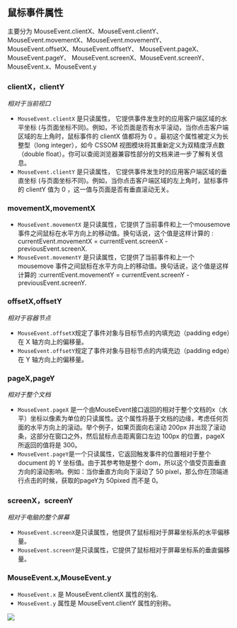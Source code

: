 ## 鼠标事件属性

主要分为
MouseEvent.clientX、MouseEvent.clientY、
MouseEvent.movementX、MouseEvent.movementY、
MouseEvent.offsetX、MouseEvent.offsetY、
MouseEvent.pageX、MouseEvent.pageY、
MouseEvent.screenX、MouseEvent.screenY、
MouseEvent.x、MouseEvent.y
### clientX，clientY
*相对于当前视口*
- `MouseEvent.clientX` 是只读属性， 它提供事件发生时的应用客户端区域的水平坐标 (与页面坐标不同)。例如，不论页面是否有水平滚动，当你点击客户端区域的左上角时，鼠标事件的 clientX 值都将为 0 。最初这个属性被定义为长整型（long integer），如今 CSSOM 视图模块将其重新定义为双精度浮点数（double float）。你可以查阅浏览器兼容性部分的文档来进一步了解有关信息。
- `MouseEvent.clientY` 是只读属性， 它提供事件发生时的应用客户端区域的垂直坐标 (与页面坐标不同)。例如，当你点击客户端区域的左上角时，鼠标事件的 clientY 值为 0 ，这一值与页面是否有垂直滚动无关。

### movementX,movementX
- `MouseEvent.movementX` 是只读属性，它提供了当前事件和上一个mousemove事件之间鼠标在水平方向上的移动值。换句话说，这个值是这样计算的 : currentEvent.movementX = currentEvent.screenX - previousEvent.screenX.
- `MouseEvent.movementY` 是只读属性，它提供了当前事件和上一个 mousemove 事件之间鼠标在水平方向上的移动值。换句话说，这个值是这样计算的 :currentEvent.movementY = currentEvent.screenY - previousEvent.screenY.
### offsetX,offsetY
*相对于容器节点*
- `MouseEvent.offsetX`规定了事件对象与目标节点的内填充边（padding edge）在 X 轴方向上的偏移量。
- `MouseEvent.offsetY`规定了事件对象与目标节点的内填充边（padding edge）在 Y 轴方向上的偏移量。
### pageX,pageY
*相对于整个文档*
- `MouseEvent.pageX` 是一个由MouseEvent接口返回的相对于整个文档的x（水平）坐标以像素为单位的只读属性。这个属性将基于文档的边缘，考虑任何页面的水平方向上的滚动。举个例子，如果页面向右滚动 200px 并出现了滚动条，这部分在窗口之外，然后鼠标点击距离窗口左边 100px 的位置，pageX 所返回的值将是 300。
- `MouseEvent.pageY`是一个只读属性，它返回触发事件的位置相对于整个 document 的 Y 坐标值。由于其参考物是整个 dom，所以这个值受页面垂直方向的滚动影响。例如：当你垂直方向向下滚动了 50 pixel，那么你在顶端进行点击的时候，获取的pageY为 50pixed 而不是 0。
### screenX，screenY
*相对于电脑的整个屏幕*
- `MouseEvent.screenX`是只读属性，他提供了鼠标相对于屏幕坐标系的水平偏移量。
- `MouseEvent.screenY`是只读属性，它提供了鼠标相对于屏幕坐标系的垂直偏移量。
### MouseEvent.x,MouseEvent.y
- `MouseEvent.x` 是 MouseEvent.clientX 属性的别名.
- `MouseEvent.y` 属性是 MouseEvent.clientY 属性的别称。

![](https://p3-juejin.byteimg.com/tos-cn-i-k3u1fbpfcp/950786c262ec4484af4f20c839fdc43d~tplv-k3u1fbpfcp-zoom-in-crop-mark:1512:0:0:0.awebp)